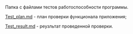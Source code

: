 Папка с файлами тестов работоспособности программы.

[Test_plan.md](https://github.com/oooNAKooo/Brain-Crush/blob/main/Test/Test_plan.md) - план проверки функционала приложения;

[Test_result.md](https://github.com/oooNAKooo/Brain-Crush/blob/main/Test/Test_result.md) - реузльтат проведенной проверки.
